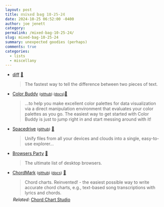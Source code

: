 ```yaml
---
layout: post
title: 𝕞𝕚𝕩𝕖𝕕 𝕓𝕒𝕘 𝟙𝟘-𝟚𝟝-𝟚𝟜
date: 2024-10-25 06:52:00 -0400
author: joe jenett
category: 
permalink: /mixed-bag-10-25-24/
slug: mixed-bag-10-25-24
summary: unexpected goodies (perhaps)
comments: true
categories:
  - lists
  - miscellany
---
```

<ul class="links">
	<li><a title="diff" href="https://diffdiff.net/">diff</a> <a title="source" href="https://pinboard.in/u:crgmrgn">📌</a><blockquote><p>The fastest way to tell the difference between two pieces of text.</p></blockquote></li>
	<li><a title="Color Buddy" href="https://color-buddy.netlify.app/">Color Buddy</a> <small>(<a href="https://github.com/mcnuttandrew/color-buddy">github</a>) (<a href="https://color-buddy-docs.netlify.app/">docs</a>)</small><a title="source" href="https://pinboard.in/u:dbuscher">📌</a><blockquote><p>...to help you make excellent color palettes for data visualization via a direct manipulation environment that evaluates your color palettes as you go. The easiest way to get started with Color Buddy is just to jump right in and start messing around with it!</p></blockquote></li>
	<li><a title="Spacedrive — A file manager from the future." href="https://www.spacedrive.com/">Spacedrive</a> <small>(<a href="https://github.com/spacedriveapp/spacedrive">github</a>)</small> <a title="source" href="https://pinboard.in/u:jshwlkr">📌</a><blockquote><p>Unify files from all your devices and clouds into a single, easy-to-use explorer...</p></blockquote></li>
	<li><a title="Browsers Party" href="https://browsers.party/">Browsers Party</a> <a title="source" href="https://pinboard.in/u:fileformat">📌</a><blockquote><p>The ultimate list of desktop browsers.</p></blockquote></li>
	<li><a title="ChordMark" href="https://chordmark.netlify.app/">ChordMark</a> <small>(<a href="https://github.com/no-chris/chord-mark/">github</a>) (<a href="https://chordmark.netlify.app/docs/overview/what-is-chordmark">docs</a>)</small> <a title="source" href="https://pinboard.in/u:sdellis">📌</a> <blockquote><p>Chord charts. Reinvented! - the easiest possible way to write accurate chord charts, e.g., text-based song transcriptions with lyrics and chords.</p></blockquote><p style="margin-top:-9px;margin-left:.1em;"><em>Related:</em> <a title="Chord Chart Studio" href="https://chord-chart-studio.netlify.app/">Chord Chart Studio</a></p></li>
</ul>

<a style="display:none;" href="https://brid.gy/publish/mastodon"><small>(cross-posted to mastodon)</small></a>